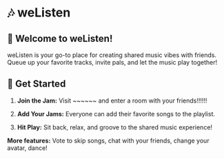 # 🎶 weListen

## 🚀 Welcome to weListen!

weListen is your go-to place for creating shared music vibes with friends. Queue up your favorite tracks, invite pals, and let the music play together!

## 🌈 Get Started

1. **Join the Jam:** Visit ~~~~~~ and enter a room with your friends!!!!!!
   
2. **Add Your Jams:** Everyone can add their favorite songs to the playlist.

3. **Hit Play:** Sit back, relax, and groove to the shared music experience!

**More features:** Vote to skip songs, chat with your friends, change your avatar, dance!

